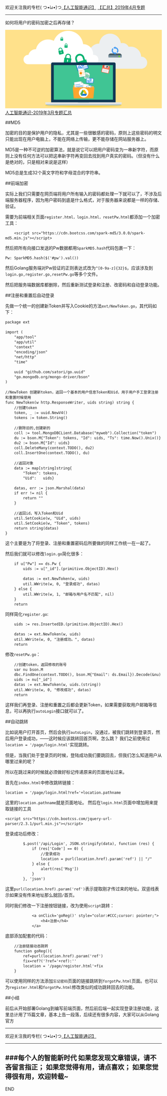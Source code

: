 欢迎关注我的专栏( つ•̀ω•́)つ[【人工智能通识】](https://www.jianshu.com/c/e9a7b7b7024d)
[【汇总】2019年4月专题](https://www.jianshu.com/p/e1afed853866)

---
如何将用户的密码加密之后再存储？

![](imgs/4324074-0dd3b5f26f37ff19.png?imageMogr2/auto-orient/strip%7CimageView2/2/w/1240)
[人工智能通识-2019年3月专题汇总](https://www.jianshu.com/p/72685b77cfff)

##MD5

加密的目的是保护用户的隐私，尤其是一些很敏感的密码，原则上这些密码的明文只能出现在用户电脑上，不能在网络上传输，更不能存储在网站服务器上。

MD5是一种不可逆的加密算法，就是说它可以把用户密码变为一串新字符，而原则上没有任何方法可以把这串新字符再变回去找到用户真实的密码。（但没有什么是绝对的，只是相对来说是这样）

MD5总是生成32个英文字符和字母混合的字符串。

##前端加密

实际上我们只需要在网页端将用户所有输入的密码都处理一下就可以了，不涉及后端服务器程序，因为用户密码到底是什么格式，对于服务器来说都是一样的存储、验证。


需要为前端相关页面`register.html，login.html，resetPw.html`都添加一个加密工具：
```
    <script src="https://cdn.bootcss.com/spark-md5/3.0.0/spark-md5.min.js"></script>
```
然后把所有向接口发送的Pw数据都用`SparkMD5.hash`代码包裹一下：
```
Pw: SparkMD5.hash($('#pw').val())
```
然后Golang服务端对Pw验证的正则表达式改为`^[0-9a-z]{32}$`，应该涉及到`login.go,register.go,resetPw.go`等多个文件。

然后把服务端数据库都删除，然后重新测试登录和注册、改密码和自动登录功能。

##注册和重置后自动登录

先做一个统一的创建新Token并写入Cookie的方法`ext/NewToken.go`，其代码如下：
```
package ext

import (
	"app/tool"
	"app/util"
	"context"
	"encoding/json"
	"net/http"
	"time"

	uuid "github.com/satori/go.uuid"
	"go.mongodb.org/mongo-driver/bson"
)

//NewToken 创建新token，返回一个基本的用户信息Token和Uid，用于用户手工登录注册和重置时候使用
func NewToken(w http.ResponseWriter, uids string) string {
	//创建token
	token, _ := uuid.NewV4()
	tokens := token.String()

	//删除旧的,创建新的
	coll := tool.MongoDBCLient.Database("myweb").Collection("token")
	du := bson.M{"Token": tokens, "Id": uids, "Ts": time.Now().Unix()}
	du2 := bson.M{"Id": uids}
	coll.DeleteMany(context.TODO(), du2)
	coll.InsertOne(context.TODO(), du)

	//返回对象
	data := map[string]string{
		"Token": tokens,
		"Uid":   uids}

	datas, err := json.Marshal(data)
	if err != nil {
		return ""
	}

	//返回id，写入Token和Uid
	util.SetCookie(w, "Uid", uids)
	util.SetCookie(w, "Token", tokens)
	return string(datas)
}
```
这个主要是为了将登录、注册和重置密码后所要做的同样工作统一在一起了。

然后我们就可以修改`login.go`简化很多：
```
	if u["Pw"] == ds.Pw {
		uids := u["_id"].(primitive.ObjectID).Hex()

		datas := ext.NewToken(w, uids)
		util.WWrite(w, 0, "登录成功", datas)
	} else {
		util.WWrite(w, 1, "邮箱与用户名不匹配", nil)
	}
	return
```
同样简化`register.go`:
```
	uids := res.InsertedID.(primitive.ObjectID).Hex()

	datas := ext.NewToken(w, uids)
	util.WWrite(w, 0, "注册成功。", datas)
	return
```

修改`resetPw.go`：
```
	//创建token，返回修改的账号
	var nu bson.M
	dbc.FindOne(context.TODO(), bson.M{"Email": ds.Email}).Decode(&nu)
	uids := nu["_id"]
	datas := ext.NewToken(w, uids.(string))
	util.WWrite(w, 0, "修改成功", datas)
	return
```

这样我们再登录、注册和重置之后都会更新Token，如果需要获取用户邮箱等信息，可以再执行`autoLogin`接口就可以了。


##自动跳转

比如说用户打开首页，然后会执行`autoLogin`，没通过，被我们跳转到登录页，然后用户登录成功，——这时候应该跳转回首页啊，怎么跳？
我们之前使用过`location = '/page/login.html'`实现跳转。

但是，当我们处于登录页的时候，登陆成功我们要跳回去，但我们怎么知道用户从哪里过来的呢？

所以在跳过来的时候就必须做好标记传递原来的页面地址过来。

首先在`index.html`中修改跳转链接：
```
location = '/page/login.html?ref='+location.pathname
```
这里的`location.pathname`就是页面地址。
然后在`login.html`页面中增加用来提取链接的工具
```
<script src="https://cdn.bootcss.com/jquery-url-parser/2.3.1/purl.min.js"></script>
```
登录成功后修改：
```
        $.post('/api/Login', JSON.stringify(data), function (res) {
            if (res['Code'] == 0) {
                //登录成功
                location = purl(location.href).param('ref') || "/"
            } else {
                alert(res['Msg'])
            }
        }, 'json')
```

这里`purl(location.href).param('ref')`表示提取刚才传过来的地址。双竖线表示如果没有传来地址那么就回`/`首页。

同时我们修改一下注册按钮链接，改为使用`script`跳转：
```
            <a onClick='goReg()' style="color:#CCC;cursor: pointer;">
                <h4>注册</h4>
            </a>
```
底部添加配套的代码：
```
    //注册链接动态跳转
    function goReg(){
        ref=purl(location.href).param('ref')
        fix=ref?('?ref='+ref):''
        location = '/page/register.html'+fix
    }
```
可以使用同样的方法添加`忘记密码`页面的链接跳转到`forgotPw.html`页面。也可以为`register.html`和`forgotPw.html`修改类似的成功跳转回去的功能。


##小结

前后从开始部署Golang到编写前端页面，然后前后端一起实现登录注册功能，这里总计用了15篇文章，基本上告一段落，后续还有很多内容，大家可以从Golang官方



---
欢迎关注我的专栏( つ•̀ω•́)つ[【人工智能通识】](https://www.jianshu.com/c/e9a7b7b7024d)

---
###每个人的智能新时代
如果您发现文章错误，请不吝留言指正；
如果您觉得有用，请点喜欢；
如果您觉得很有用，欢迎转载~
---
END